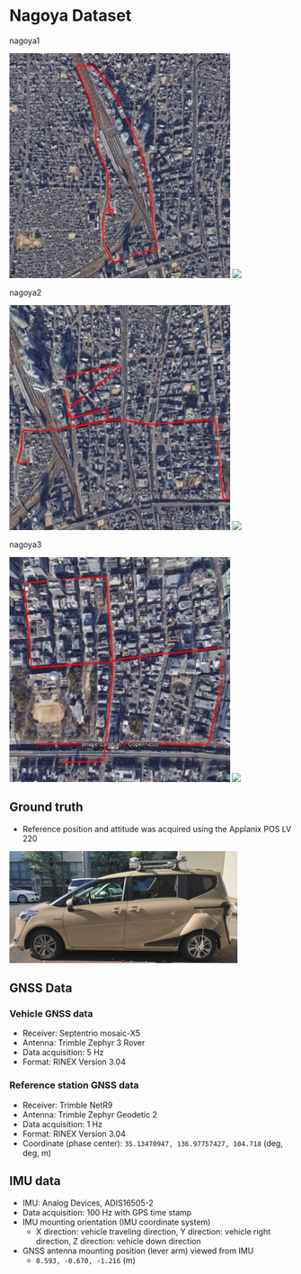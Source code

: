 # Nagoya Dataset
nagoya1

<img src="https://github.com/taroz/Misc/blob/master/data/PPC-Dataset/nagoya1.jpg?raw=true" height=400px > <img src="https://github.com/taroz/Misc/blob/master/data/PPC-Dataset/fisheye_satellite_short_nagoya1.gif?raw=true" height=400px >

nagoya2

<img src="https://github.com/taroz/Misc/blob/master/data/PPC-Dataset/nagoya2.jpg?raw=true" height=400px > <img src="https://github.com/taroz/Misc/blob/master/data/PPC-Dataset/fisheye_satellite_short_nagoya2.gif?raw=true" height=400px >

nagoya3

<img src="https://github.com/taroz/Misc/blob/master/data/PPC-Dataset/nagoya3.jpg?raw=true" height=400px > <img src="https://github.com/taroz/Misc/blob/master/data/PPC-Dataset/fisheye_satellite_short_nagoya3.gif?raw=true" height=400px >


## Ground truth
- Reference position and attitude was acquired using the Applanix POS LV 220

![](https://github.com/taroz/Misc/blob/master/data/PPC-Dataset/meijo_poslv.jpg?raw=true)

## GNSS Data
### Vehicle GNSS data
- Receiver: Septentrio mosaic-X5
- Antenna: Trimble Zephyr 3 Rover
- Data acquisition: 5 Hz
- Format: RINEX Version 3.04

### Reference station GNSS data
- Receiver: Trimble NetR9
- Antenna: Trimble Zephyr Geodetic 2
- Data acquisition: 1 Hz
- Format: RINEX Version 3.04
- Coordinate (phase center): `35.13470947, 136.97757427, 104.718` (deg, deg, m) 

## IMU data
- IMU: Analog Devices, ADIS16505-2
- Data acquisition: 100 Hz with GPS time stamp
- IMU mounting orientation (IMU coordinate system)
  - X direction: vehicle traveling direction, Y direction: vehicle right direction, Z direction: vehicle down direction
- GNSS antenna mounting position (lever arm) viewed from IMU
  - `0.593, -0.670, -1.216` (m)